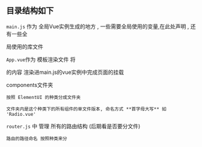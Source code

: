 ## 目录结构如下



`main.js` 作为 全局Vue实例生成的地方  , 一些需要全局使用的变量,在此处声明 , 还有一些全

局使用的库文件


`App.vue`作为 模板渲染文件 将<div id="app">的内容 渲染进main.js的vue实例中完成页面的挂载


components文件夹 
  
    按照 ElementUI 的种类分成文件夹  

    文件夹内是这个种类下的所有组件的单文件版本, 命名方式 **首字母大写** 如 'Radio.vue'


`router.js` 中 管理 所有的路由结构  (后期看是否要分文件)

    路由的路径命名 按照种类来分